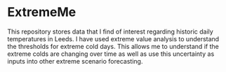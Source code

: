 # ExtremeMe

This repository stores data that I find of interest regarding historic daily temperatures in Leeds.
I have used extreme value analysis to understand the thresholds for extreme cold days.
This allows me to understand if the extreme colds are changing over time as well as use this uncertainty as inputs into other extreme scenario forecasting.
